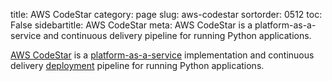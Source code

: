 title: AWS CodeStar
category: page
slug: aws-codestar
sortorder: 0512
toc: False
sidebartitle: AWS CodeStar
meta: AWS CodeStar is a platform-as-a-service and continuous delivery pipeline for running Python applications.


[AWS CodeStar](https://aws.amazon.com/codestar/) is a 
[platform-as-a-service](/platform-as-a-service.html) implementation 
and continuous delivery [deployment](/deployment.html) pipeline for 
running Python applications.

